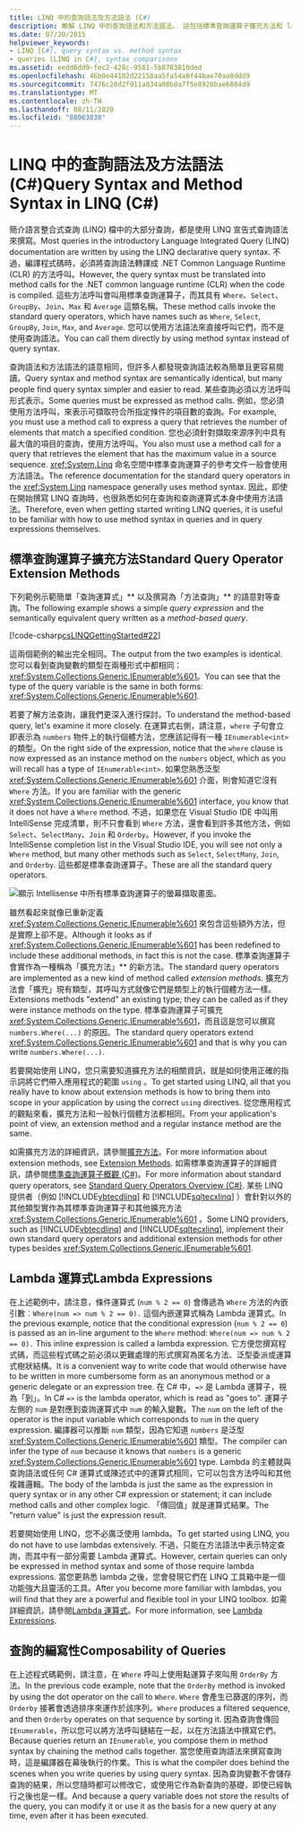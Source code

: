 ```yaml
---
title: LINQ 中的查詢語法及方法語法 (C#)
description: 瞭解 LINQ 中的查詢語法和方法語法。 這包括標準查詢運算子擴充方法和 lambda 運算式。
ms.date: 07/20/2015
helpviewer_keywords:
- LINQ [C#], query syntax vs. method syntax
- queries [LINQ in C#], syntax comparisons
ms.assetid: eedd6dd9-fec2-428c-9581-5b8783810ded
ms.openlocfilehash: 46b0e44182d22158aa5fa54a0f44bae70aa8ddd9
ms.sourcegitcommit: 7476c20d2f911a834a00b8a7f5e8926bae6804d9
ms.translationtype: MT
ms.contentlocale: zh-TW
ms.lasthandoff: 08/11/2020
ms.locfileid: "88063038"
---
```

# <a name="query-syntax-and-method-syntax-in-linq-c"></a><span data-ttu-id="88bd4-104">LINQ 中的查詢語法及方法語法 (C#)</span><span class="sxs-lookup"><span data-stu-id="88bd4-104">Query Syntax and Method Syntax in LINQ (C#)</span></span>
<span data-ttu-id="88bd4-105">簡介語言整合式查詢 (LINQ) 檔中的大部分查詢，都是使用 LINQ 宣告式查詢語法來撰寫。</span><span class="sxs-lookup"><span data-stu-id="88bd4-105">Most queries in the introductory Language Integrated Query (LINQ) documentation are written by using the LINQ declarative query syntax.</span></span> <span data-ttu-id="88bd4-106">不過，編譯程式碼時，必須將查詢語法轉譯成 .NET Common Language Runtime (CLR) 的方法呼叫。</span><span class="sxs-lookup"><span data-stu-id="88bd4-106">However, the query syntax must be translated into method calls for the .NET common language runtime (CLR) when the code is compiled.</span></span> <span data-ttu-id="88bd4-107">這些方法呼叫會叫用標準查詢運算子，而其具有 `Where`、`Select`、`GroupBy`、`Join`、`Max` 和 `Average` 這類名稱。</span><span class="sxs-lookup"><span data-stu-id="88bd4-107">These method calls invoke the standard query operators, which have names such as `Where`, `Select`, `GroupBy`, `Join`, `Max`, and `Average`.</span></span> <span data-ttu-id="88bd4-108">您可以使用方法語法來直接呼叫它們，而不是使用查詢語法。</span><span class="sxs-lookup"><span data-stu-id="88bd4-108">You can call them directly by using method syntax instead of query syntax.</span></span>  
  
 <span data-ttu-id="88bd4-109">查詢語法和方法語法的語意相同，但許多人都發現查詢語法較為簡單且更容易閱讀。</span><span class="sxs-lookup"><span data-stu-id="88bd4-109">Query syntax and method syntax are semantically identical, but many people find query syntax simpler and easier to read.</span></span> <span data-ttu-id="88bd4-110">某些查詢必須以方法呼叫形式表示。</span><span class="sxs-lookup"><span data-stu-id="88bd4-110">Some queries must be expressed as method calls.</span></span> <span data-ttu-id="88bd4-111">例如，您必須使用方法呼叫，來表示可擷取符合所指定條件的項目數的查詢。</span><span class="sxs-lookup"><span data-stu-id="88bd4-111">For example, you must use a method call to express a query that retrieves the number of elements that match a specified condition.</span></span> <span data-ttu-id="88bd4-112">您也必須針對擷取來源序列中具有最大值的項目的查詢，使用方法呼叫。</span><span class="sxs-lookup"><span data-stu-id="88bd4-112">You also must use a method call for a query that retrieves the element that has the maximum value in a source sequence.</span></span> <span data-ttu-id="88bd4-113"><xref:System.Linq> 命名空間中標準查詢運算子的參考文件一般會使用方法語法。</span><span class="sxs-lookup"><span data-stu-id="88bd4-113">The reference documentation for the standard query operators in the <xref:System.Linq> namespace generally uses method syntax.</span></span> <span data-ttu-id="88bd4-114">因此，即使在開始撰寫 LINQ 查詢時，也很熟悉如何在查詢和查詢運算式本身中使用方法語法。</span><span class="sxs-lookup"><span data-stu-id="88bd4-114">Therefore, even when getting started writing LINQ queries, it is useful to be familiar with how to use method syntax in queries and in query expressions themselves.</span></span>  
  
## <a name="standard-query-operator-extension-methods"></a><span data-ttu-id="88bd4-115">標準查詢運算子擴充方法</span><span class="sxs-lookup"><span data-stu-id="88bd4-115">Standard Query Operator Extension Methods</span></span>  
 <span data-ttu-id="88bd4-116">下列範例示範簡單「查詢運算式」\*\* 以及撰寫為「方法查詢」\*\* 的語意對等查詢。</span><span class="sxs-lookup"><span data-stu-id="88bd4-116">The following example shows a simple *query expression* and the semantically equivalent query written as a *method-based query*.</span></span>  
  
 [!code-csharp[csLINQGettingStarted#22](~/samples/snippets/csharp/VS_Snippets_VBCSharp/CsLINQGettingStarted/CS/Class1.cs#22)]  
  
 <span data-ttu-id="88bd4-117">這兩個範例的輸出完全相同。</span><span class="sxs-lookup"><span data-stu-id="88bd4-117">The output from the two examples is identical.</span></span> <span data-ttu-id="88bd4-118">您可以看到查詢變數的類型在兩種形式中都相同：<xref:System.Collections.Generic.IEnumerable%601>。</span><span class="sxs-lookup"><span data-stu-id="88bd4-118">You can see that the type of the query variable is the same in both forms: <xref:System.Collections.Generic.IEnumerable%601>.</span></span>  
  
 <span data-ttu-id="88bd4-119">若要了解方法查詢，讓我們更深入進行探討。</span><span class="sxs-lookup"><span data-stu-id="88bd4-119">To understand the method-based query, let's examine it more closely.</span></span> <span data-ttu-id="88bd4-120">在運算式右側，請注意，`where` 子句會立即表示為 `numbers` 物件上的執行個體方法，您應該記得有一種 `IEnumerable<int>` 的類型。</span><span class="sxs-lookup"><span data-stu-id="88bd4-120">On the right side of the expression, notice that the `where` clause is now expressed as an instance method on the `numbers` object, which as you will recall has a type of `IEnumerable<int>`.</span></span> <span data-ttu-id="88bd4-121">如果您熟悉泛型 <xref:System.Collections.Generic.IEnumerable%601> 介面，則會知道它沒有 `Where` 方法。</span><span class="sxs-lookup"><span data-stu-id="88bd4-121">If you are familiar with the generic <xref:System.Collections.Generic.IEnumerable%601> interface, you know that it does not have a `Where` method.</span></span> <span data-ttu-id="88bd4-122">不過，如果您在 Visual Studio IDE 中叫用 IntelliSense 完成清單，則不只會看到 `Where` 方法，還會看到許多其他方法，例如 `Select`、`SelectMany`、`Join` 和 `Orderby`。</span><span class="sxs-lookup"><span data-stu-id="88bd4-122">However, if you invoke the IntelliSense completion list in the Visual Studio IDE, you will see not only a `Where` method, but many other methods such as `Select`, `SelectMany`, `Join`, and `Orderby`.</span></span> <span data-ttu-id="88bd4-123">這些都是標準查詢運算子。</span><span class="sxs-lookup"><span data-stu-id="88bd4-123">These are all the standard query operators.</span></span>  
  
 ![顯示 Intellisense 中所有標準查詢運算子的螢幕擷取畫面。](./media/query-syntax-and-method-syntax-in-linq/standard-query-operators.png)  
  
 <span data-ttu-id="88bd4-125">雖然看起來就像已重新定義 <xref:System.Collections.Generic.IEnumerable%601> 來包含這些額外方法，但是實際上卻不是。</span><span class="sxs-lookup"><span data-stu-id="88bd4-125">Although it looks as if <xref:System.Collections.Generic.IEnumerable%601> has been redefined to include these additional methods, in fact this is not the case.</span></span> <span data-ttu-id="88bd4-126">標準查詢運算子會實作為一種稱為「擴充方法」\*\* 的新方法。</span><span class="sxs-lookup"><span data-stu-id="88bd4-126">The standard query operators are implemented as a new kind of method called *extension methods*.</span></span> <span data-ttu-id="88bd4-127">擴充方法會「擴充」現有類型，其呼叫方式就像它們是類型上的執行個體方法一樣。</span><span class="sxs-lookup"><span data-stu-id="88bd4-127">Extensions methods "extend" an existing type; they can be called as if they were instance methods on the type.</span></span> <span data-ttu-id="88bd4-128">標準查詢運算子可擴充 <xref:System.Collections.Generic.IEnumerable%601>，而且這是您可以撰寫 `numbers.Where(...)` 的原因。</span><span class="sxs-lookup"><span data-stu-id="88bd4-128">The standard query operators extend <xref:System.Collections.Generic.IEnumerable%601> and that is why you can write `numbers.Where(...)`.</span></span>  
  
 <span data-ttu-id="88bd4-129">若要開始使用 LINQ，您只需要知道擴充方法的相關資訊，就是如何使用正確的指示詞將它們帶入應用程式的範圍 `using` 。</span><span class="sxs-lookup"><span data-stu-id="88bd4-129">To get started using LINQ, all that you really have to know about extension methods is how to bring them into scope in your application by using the correct `using` directives.</span></span> <span data-ttu-id="88bd4-130">從您應用程式的觀點來看，擴充方法和一般執行個體方法都相同。</span><span class="sxs-lookup"><span data-stu-id="88bd4-130">From your application's point of view, an extension method and a regular instance method are the same.</span></span>  
  
 <span data-ttu-id="88bd4-131">如需擴充方法的詳細資訊，請參閱[擴充方法](../../classes-and-structs/extension-methods.md)。</span><span class="sxs-lookup"><span data-stu-id="88bd4-131">For more information about extension methods, see [Extension Methods](../../classes-and-structs/extension-methods.md).</span></span> <span data-ttu-id="88bd4-132">如需標準查詢運算子的詳細資訊，請參閱[標準查詢運算子概觀 (C#)](./standard-query-operators-overview.md)。</span><span class="sxs-lookup"><span data-stu-id="88bd4-132">For more information about standard query operators, see [Standard Query Operators Overview (C#)](./standard-query-operators-overview.md).</span></span> <span data-ttu-id="88bd4-133">某些 LINQ 提供者（例如 [!INCLUDE[vbtecdlinq](~/includes/vbtecdlinq-md.md)] 和 [!INCLUDE[sqltecxlinq](~/includes/sqltecxlinq-md.md)] ）會針對以外的其他類型實作為其標準查詢運算子和其他擴充方法 <xref:System.Collections.Generic.IEnumerable%601> 。</span><span class="sxs-lookup"><span data-stu-id="88bd4-133">Some LINQ providers, such as [!INCLUDE[vbtecdlinq](~/includes/vbtecdlinq-md.md)] and [!INCLUDE[sqltecxlinq](~/includes/sqltecxlinq-md.md)], implement their own standard query operators and additional extension methods for other types besides <xref:System.Collections.Generic.IEnumerable%601>.</span></span>  
  
## <a name="lambda-expressions"></a><span data-ttu-id="88bd4-134">Lambda 運算式</span><span class="sxs-lookup"><span data-stu-id="88bd4-134">Lambda Expressions</span></span>  
 <span data-ttu-id="88bd4-135">在上述範例中，請注意，條件運算式 (`num % 2 == 0`) 會傳遞為 `Where` 方法的內嵌引數︰`Where(num => num % 2 == 0).` 這個內嵌運算式稱為 Lambda 運算式。</span><span class="sxs-lookup"><span data-stu-id="88bd4-135">In the previous example, notice that the conditional expression (`num % 2 == 0`) is passed as an in-line argument to the `Where` method: `Where(num => num % 2 == 0).` This inline expression is called a lambda expression.</span></span> <span data-ttu-id="88bd4-136">它方便您撰寫程式碼，而這些程式碼之前必須以更難處理的形式撰寫為匿名方法、泛型委派或運算式樹狀結構。</span><span class="sxs-lookup"><span data-stu-id="88bd4-136">It is a convenient way to write code that would otherwise have to be written in more cumbersome form as an anonymous method or a generic delegate or an expression tree.</span></span> <span data-ttu-id="88bd4-137">在 C# 中，`=>` 是 Lambda 運算子，視為「到」。</span><span class="sxs-lookup"><span data-stu-id="88bd4-137">In C# `=>` is the lambda operator, which is read as "goes to".</span></span> <span data-ttu-id="88bd4-138">運算子左側的 `num` 是對應到查詢運算式中 `num` 的輸入變數。</span><span class="sxs-lookup"><span data-stu-id="88bd4-138">The `num` on the left of the operator is the input variable which corresponds to `num` in the query expression.</span></span> <span data-ttu-id="88bd4-139">編譯器可以推斷 `num` 類型，因為它知道 `numbers` 是泛型 <xref:System.Collections.Generic.IEnumerable%601> 類型。</span><span class="sxs-lookup"><span data-stu-id="88bd4-139">The compiler can infer the type of `num` because it knows that `numbers` is a generic <xref:System.Collections.Generic.IEnumerable%601> type.</span></span> <span data-ttu-id="88bd4-140">Lambda 的主體就與查詢語法或任何 C# 運算式或陳述式中的運算式相同，它可以包含方法呼叫和其他複雜邏輯。</span><span class="sxs-lookup"><span data-stu-id="88bd4-140">The body of the lambda is just the same as the expression in query syntax or in any other C# expression or statement; it can include method calls and other complex logic.</span></span> <span data-ttu-id="88bd4-141">「傳回值」就是運算式結果。</span><span class="sxs-lookup"><span data-stu-id="88bd4-141">The "return value" is just the expression result.</span></span>  
  
 <span data-ttu-id="88bd4-142">若要開始使用 LINQ，您不必廣泛使用 lambda。</span><span class="sxs-lookup"><span data-stu-id="88bd4-142">To get started using LINQ, you do not have to use lambdas extensively.</span></span> <span data-ttu-id="88bd4-143">不過，只能在方法語法中表示特定查詢，而其中有一部分需要 Lambda 運算式。</span><span class="sxs-lookup"><span data-stu-id="88bd4-143">However, certain queries can only be expressed in method syntax and some of those require lambda expressions.</span></span> <span data-ttu-id="88bd4-144">當您更熟悉 lambda 之後，您會發現它們在 LINQ 工具箱中是一個功能強大且靈活的工具。</span><span class="sxs-lookup"><span data-stu-id="88bd4-144">After you become more familiar with lambdas, you will find that they are a powerful and flexible tool in your LINQ toolbox.</span></span> <span data-ttu-id="88bd4-145">如需詳細資訊，請參閱[Lambda 運算式](../../../language-reference/operators/lambda-expressions.md)。</span><span class="sxs-lookup"><span data-stu-id="88bd4-145">For more information, see [Lambda Expressions](../../../language-reference/operators/lambda-expressions.md).</span></span>  
  
## <a name="composability-of-queries"></a><span data-ttu-id="88bd4-146">查詢的編寫性</span><span class="sxs-lookup"><span data-stu-id="88bd4-146">Composability of Queries</span></span>  
 <span data-ttu-id="88bd4-147">在上述程式碼範例，請注意，在 `Where` 呼叫上使用點運算子來叫用 `OrderBy` 方法。</span><span class="sxs-lookup"><span data-stu-id="88bd4-147">In the previous code example, note that the `OrderBy` method is invoked by using the dot operator on the call to `Where`.</span></span> <span data-ttu-id="88bd4-148">`Where` 會產生已篩選的序列，而 `Orderby` 接著會透過排序來運作於該序列。</span><span class="sxs-lookup"><span data-stu-id="88bd4-148">`Where` produces a filtered sequence, and then `Orderby` operates on that sequence by sorting it.</span></span> <span data-ttu-id="88bd4-149">因為查詢會傳回 `IEnumerable`，所以您可以將方法呼叫鏈結在一起，以在方法語法中撰寫它們。</span><span class="sxs-lookup"><span data-stu-id="88bd4-149">Because queries return an `IEnumerable`, you compose them in method syntax by chaining the method calls together.</span></span> <span data-ttu-id="88bd4-150">當您使用查詢語法來撰寫查詢時，這是編譯器在幕後執行的作業。</span><span class="sxs-lookup"><span data-stu-id="88bd4-150">This is what the compiler does behind the scenes when you write queries by using query syntax.</span></span> <span data-ttu-id="88bd4-151">因為查詢變數不會儲存查詢的結果，所以您隨時都可以修改它，或使用它作為新查詢的基礎，即使已經執行之後也是一樣。</span><span class="sxs-lookup"><span data-stu-id="88bd4-151">And because a query variable does not store the results of the query, you can modify it or use it as the basis for a new query at any time, even after it has been executed.</span></span>  
